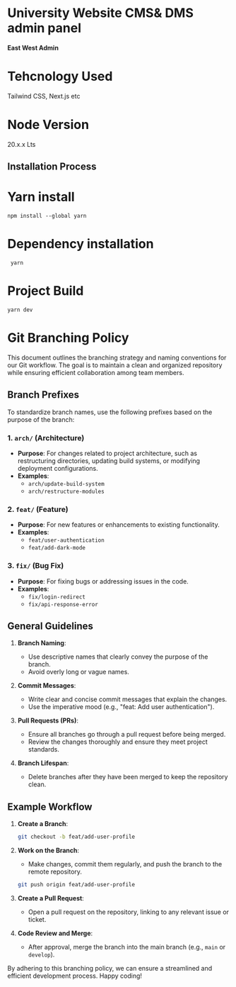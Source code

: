# University Website CMS& DMS admin panel

**East West Admin** 

# Tehcnology Used
  Tailwind CSS, Next.js etc

# Node Version
  20.x.x Lts

## Installation Process
 # Yarn install  
    npm install --global yarn
 #  Dependency installation
     yarn
 # Project Build
    yarn dev

 # Git Branching Policy

This document outlines the branching strategy and naming conventions for our Git workflow. The goal is to maintain a clean and organized repository while ensuring efficient collaboration among team members.

## Branch Prefixes

To standardize branch names, use the following prefixes based on the purpose of the branch:

### 1. `arch/` (Architecture)
- **Purpose**: For changes related to project architecture, such as restructuring directories, updating build systems, or modifying deployment configurations.
- **Examples**:
  - `arch/update-build-system`
  - `arch/restructure-modules`

### 2. `feat/` (Feature)
- **Purpose**: For new features or enhancements to existing functionality.
- **Examples**:
  - `feat/user-authentication`
  - `feat/add-dark-mode`

### 3. `fix/` (Bug Fix)
- **Purpose**: For fixing bugs or addressing issues in the code.
- **Examples**:
  - `fix/login-redirect`
  - `fix/api-response-error`

## General Guidelines

1. **Branch Naming**:
   - Use descriptive names that clearly convey the purpose of the branch.
   - Avoid overly long or vague names.
   
2. **Commit Messages**:
   - Write clear and concise commit messages that explain the changes.
   - Use the imperative mood (e.g., "feat: Add user authentication").

3. **Pull Requests (PRs)**:
   - Ensure all branches go through a pull request before being merged.
   - Review the changes thoroughly and ensure they meet project standards.

4. **Branch Lifespan**:
   - Delete branches after they have been merged to keep the repository clean.
   
## Example Workflow

1. **Create a Branch**:
   ```bash
   git checkout -b feat/add-user-profile
   ```

2. **Work on the Branch**:
   - Make changes, commit them regularly, and push the branch to the remote repository.
   ```bash
   git push origin feat/add-user-profile
   ```

3. **Create a Pull Request**:
   - Open a pull request on the repository, linking to any relevant issue or ticket.

4. **Code Review and Merge**:
   - After approval, merge the branch into the main branch (e.g., `main` or `develop`).

By adhering to this branching policy, we can ensure a streamlined and efficient development process. Happy coding!

